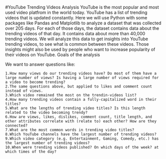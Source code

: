 #YouTube Trending Videos Analysis
YouTube is the most popular and most used video platfrom in the world today. YouTube has a list of trending videos that is updated constantly. Here we will use Python with some packages like Pandas and Matplotlib to analyze a dataset that was collected over 205 days. For each of those days, the dataset contains data about the trending videos of that day. It contains data about more than 40,000 trending videos. We will analyze this data to get insights into YouTube trending videos, to see what is common between these videos. Those insights might also be used by people who want to increase popularity of their videos on YouTube.
Goals of the analysis

We want to answer questions like:

    1.How many views do our trending videos have? Do most of them have a large number of views? Is having a large number of views required for a video to become trending?
    2.The same questions above, but applied to likes and comment count instead of views.
    3.Which video remained the most on the trendin-videos list?
    4.How many trending videos contain a fully-capitalized word in their titles?
    5.What are the lengths of trending video titles? Is this length related to the video becoming trendy?
    6.How are views, likes, dislikes, comment count, title length, and other attributes correlate with (relate to) each other? How are they connected?
    7.What are the most common words in trending video titles?
    8.Which YouTube channels have the largest number of trending videos?
    9.Which video category (e.g. Entertainment, Gaming, Comedy, etc.) has the largest number of trending videos?
    10.When were trending videos published? On which days of the week? at which times of the day?
